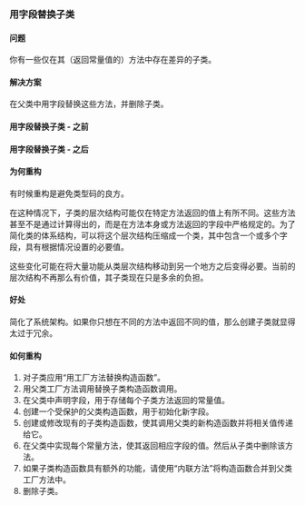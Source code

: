 ### 用字段替换子类
#### 问题
你有一些仅在其（返回常量值的）方法中存在差异的子类。

#### 解决方案
在父类中用字段替换这些方法，并删除子类。

#### 用字段替换子类 - 之前
#### 用字段替换子类 - 之后

#### 为何重构
有时候重构是避免类型码的良方。

在这种情况下，子类的层次结构可能仅在特定方法返回的值上有所不同。这些方法甚至不是通过计算得出的，而是在方法本身或方法返回的字段中严格规定的。为了简化类的体系结构，可以将这个层次结构压缩成一个类，其中包含一个或多个字段，具有根据情况设置的必要值。

这些变化可能在将大量功能从类层次结构移动到另一个地方之后变得必要。当前的层次结构不再那么有价值，其子类现在只是多余的负担。

#### 好处
简化了系统架构。如果你只想在不同的方法中返回不同的值，那么创建子类就显得太过于冗余。

#### 如何重构
1. 对子类应用“用工厂方法替换构造函数”。
2. 用父类工厂方法调用替换子类构造函数调用。
3. 在父类中声明字段，用于存储每个子类方法返回的常量值。
4. 创建一个受保护的父类构造函数，用于初始化新字段。
5. 创建或修改现有的子类构造函数，使其调用父类的新构造函数并将相关值传递给它。
6. 在父类中实现每个常量方法，使其返回相应字段的值。然后从子类中删除该方法。
7. 如果子类构造函数具有额外的功能，请使用“内联方法”将构造函数合并到父类工厂方法中。
8. 删除子类。